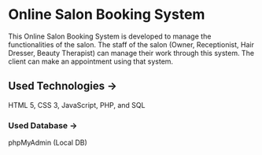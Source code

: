 # Online Salon Booking System

This Online Salon Booking System is developed to manage the functionalities of the salon. The staff of the salon (Owner, Receptionist, Hair Dresser, Beauty Therapist) can manage their work through this system. The client can make an appointment using that system. 

## Used Technologies -> 
HTML 5, CSS 3, JavaScript, PHP, and SQL

### Used Database -> 
phpMyAdmin (Local DB)
